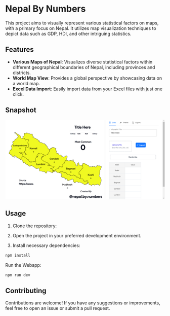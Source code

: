 # Nepal By Numbers

This project aims to visually represent various statistical factors on maps, with a primary focus on Nepal. It utilizes map visualization techniques to depict data such as GDP, HDI, and other intriguing statistics.

## Features

- **Various Maps of Nepal**: Visualizes diverse statistical factors within different geographical boundaries of Nepal, including provinces and districts.
- **World Map View**: Provides a global perspective by showcasing data on a world map.
- **Excel Data Import**: Easily import data from your Excel files with just one click.

## Snapshot

![Map Visualization](./public/hero.png)

## Usage

1. Clone the repository:

2. Open the project in your preferred development environment.

3. Install necessary dependencies:

```bash
npm install

```

Run the Webapp:

```bash
npm run dev

```

## Contributing

Contributions are welcome! If you have any suggestions or improvements, feel free to open an issue or submit a pull request.
